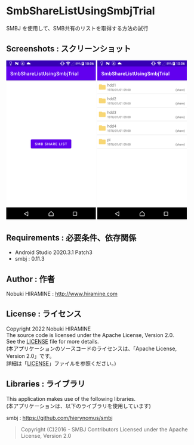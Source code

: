 # SmbShareListUsingSmbjTrial
SMBJ を使用して、SMB共有のリストを取得する方法の試行

## Screenshots : スクリーンショット
<kbd><img src="images/screenshot01.png" width="240"/></kbd> <kbd><img src="images/screenshot02.png" width="240" alt="Screenshot"/></kbd>

## Requirements : 必要条件、依存関係
- Android Studio 2020.3.1 Patch3
- smbj : 0.11.3

## Author : 作者
Nobuki HIRAMINE : http://www.hiramine.com

## License : ライセンス
Copyright 2022 Nobuki HIRAMINE  
The source code is licensed under the Apache License, Version 2.0.  
See the [LICENSE](LICENSE) file for more details.  
(本アプリケーションのソースコードのライセンスは、「Apache License, Version 2.0」です。  
詳細は「[LICENSE](LICENSE)」ファイルを参照ください。)

## Libraries : ライブラリ
This application makes use of the following libraries.  
(本アプリケーションは、以下のライブラリを使用しています)

smbj : https://github.com/hierynomus/smbj
> Copyright (C)2016 - SMBJ Contributors
> Licensed under the Apache License, Version 2.0
